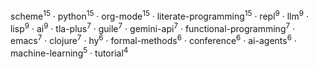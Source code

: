 scheme<sup>15</sup> · python<sup>15</sup> · org-mode<sup>15</sup> · literate-programming<sup>15</sup> · repl<sup>9</sup> · llm<sup>9</sup> · lisp<sup>9</sup> · ai<sup>9</sup> · tla-plus<sup>7</sup> · guile<sup>7</sup> · gemini-api<sup>7</sup> · functional-programming<sup>7</sup> · emacs<sup>7</sup> · clojure<sup>7</sup> · hy<sup>6</sup> · formal-methods<sup>6</sup> · conference<sup>6</sup> · ai-agents<sup>6</sup> · machine-learning<sup>5</sup> · tutorial<sup>4</sup>

